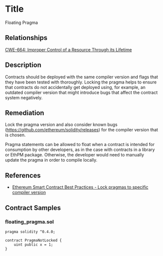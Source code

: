 # Title 
Floating Pragma 

## Relationships
[CWE-664: Improper Control of a Resource Through its Lifetime](https://cwe.mitre.org/data/definitions/664.html)

## Description 

Contracts should be deployed with the same compiler version and flags that they have been tested with thoroughly. Locking the pragma helps to ensure that contracts do not accidentally get deployed using, for example, an outdated compiler version that might introduce bugs that affect the contract system negatively.

## Remediation

Lock the pragma version and also consider known bugs (https://github.com/ethereum/solidity/releases) for the compiler version that is chosen. 

Pragma statements can be allowed to float when a contract is intended for consumption by other developers, as in the case with contracts in a library or EthPM package. Otherwise, the developer would need to manually update the pragma in order to compile locally.

## References 
- [Ethereum Smart Contract Best Practices - Lock pragmas to specific compiler version](https://consensys.github.io/smart-contract-best-practices/recommendations/#lock-pragmas-to-specific-compiler-version)



## Contract Samples
### floating_pragma.sol
```
pragma solidity ^0.4.0;

contract PragmaNotLocked {
    uint public x = 1;
}

```

